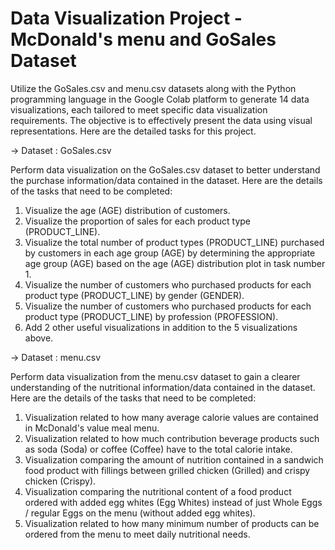# Data Visualization Project - McDonald's menu and GoSales Dataset

Utilize the GoSales.csv and menu.csv datasets along with the Python programming language in the Google Colab platform to generate 14 data visualizations, each tailored to meet specific data visualization requirements. The objective is to effectively present the data using visual representations. Here are the detailed tasks for this project.

->	Dataset : GoSales.csv

Perform data visualization on the GoSales.csv dataset to better understand the purchase information/data contained in the dataset. Here are the details of the tasks that need to be completed:

1.	Visualize the age (AGE) distribution of customers.
3.	Visualize the proportion of sales for each product type (PRODUCT_LINE).
5.	Visualize the total number of product types (PRODUCT_LINE) purchased by customers in each age group (AGE) by determining the appropriate age group (AGE) based on the age (AGE) distribution plot in task number 1.
7.	Visualize the number of customers who purchased products for each product type (PRODUCT_LINE) by gender (GENDER).
8.	Visualize the number of customers who purchased products for each product type (PRODUCT_LINE) by profession (PROFESSION).
9.	Add 2 other useful visualizations in addition to the 5 visualizations above.

->	Dataset : menu.csv

Perform data visualization from the menu.csv dataset to gain a clearer understanding of the nutritional information/data contained in the dataset. Here are the details of the tasks that need to be completed:

1.	Visualization related to how many average calorie values are contained in McDonald's value meal menu.
2.	Visualization related to how much contribution beverage products such as soda (Soda) or coffee (Coffee) have to the total calorie intake.
3.	Visualization comparing the amount of nutrition contained in a sandwich food product with fillings between grilled chicken (Grilled) and crispy chicken (Crispy).
4.	Visualization comparing the nutritional content of a food product ordered with added egg whites (Egg Whites) instead of just Whole Eggs / regular Eggs on the menu (without added egg whites).
5.	Visualization related to how many minimum number of products can be ordered from the menu to meet daily nutritional needs.
